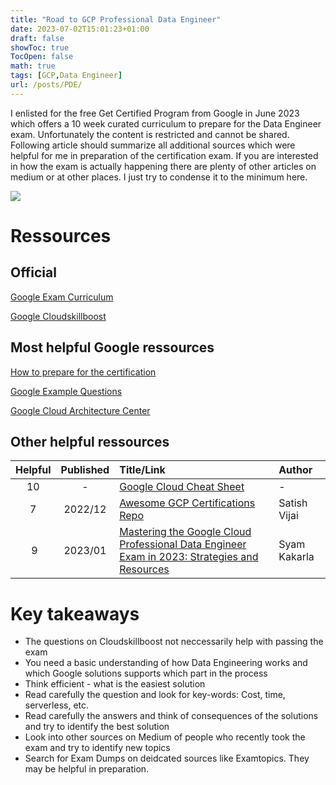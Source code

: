 ```yaml
---
title: "Road to GCP Professional Data Engineer"
date: 2023-07-02T15:01:23+01:00
draft: false
showToc: true
TocOpen: false
math: true
tags: [GCP,Data Engineer]
url: /posts/PDE/
---
```


I enlisted for the free Get Certified Program from Google in June 2023 which offers a 10 week curated curriculum to prepare for the Data Engineer exam. Unfortunately the content is restricted and cannot be shared.
Following article should summarize all additional sources which were helpful for me in preparation of the certification exam.
If you are interested in how the exam is actually happening there are plenty of other articles on medium or at other places. I just try to condense it to the minimum here.

![](/posts/2023_07_02_PDE/images/pde_certificate.jpg)

# Ressources

## Official

[Google Exam Curriculum](https://cloud.google.com/learn/certification/guides/data-engineer)

[Google Cloudskillboost](https://www.cloudskillsboost.google/journeys/16)

## Most helpful Google ressources

[How to prepare for the certification](https://www.googlecloudcommunity.com/gc/Community-Blogs/Your-guide-to-preparing-for-the-Google-Cloud-Professional-Data/ba-p/543105)

[Google Example Questions](https://docs.google.com/forms/d/e/1FAIpQLSfkWEzBCP0wQ09ZuFm7G2_4qtkYbfmk_0getojdnPdCYmq37Q/viewform)

[Google Cloud Architecture Center](https://cloud.google.com/architecture/)


## Other helpful ressources
| Helpful | Published | Title/Link | Author |
| :-: | :---:         |     :---      |          :--- |
| 10 |  - | [Google Cloud Cheat Sheet](https://googlecloudcheatsheet.withgoogle.com/) | - |
| 7 |  2022/12 | [Awesome GCP Certifications Repo](https://github.com/sathishvj/awesome-gcp-certifications/blob/master/professional-machine-learning-engineer.md) | Satish Vijai |
| 9 |  2023/01 | [Mastering the Google Cloud Professional Data Engineer Exam in 2023: Strategies and Resources](https://syamkakarla.medium.com/mastering-the-google-cloud-professional-data-engineer-exam-in-2023-strategies-and-resources-d82bfb0f68ed) | Syam Kakarla |


# Key takeaways

- The questions on Cloudskillboost not neccessarily help with passing the exam
- You need a basic understanding of how Data Engineering works and which Google solutions supports which part in the process
- Think efficient - what is the easiest solution
- Read carefully the question and look for key-words: Cost, time, serverless, etc.
- Read carefully the answers and think of consequences of the solutions and try to identify the best solution
- Look into other sources on Medium of people who recently took the exam and try to identify new topics
- Search for Exam Dumps on deidcated sources like Examtopics. They may be helpful in preparation.

